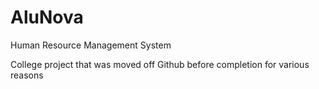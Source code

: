 # AluNova
Human Resource Management System

College project that was moved off Github before completion for various reasons
